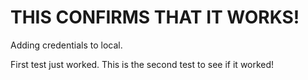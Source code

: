 # THIS CONFIRMS THAT IT WORKS!

Adding credentials to local.

First test just worked. 
This is the second test to see if it worked!